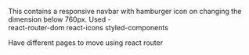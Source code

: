 This contains a responsive navbar with hamburger icon on changing the dimension below 760px.
Used -  
react-router-dom
react-icons
styled-components

Have different pages to move using react router
